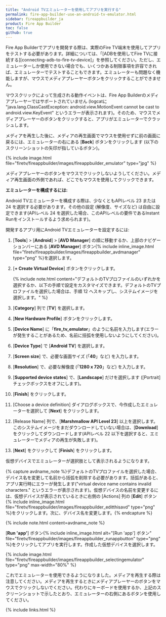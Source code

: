```yaml
---
title: "Android TVエミュレーターを使用してアプリを実行する"
permalink: fire-app-builder-use-an-android-tv-emulator.html
sidebar: fireappbuilder_ja
product: Fire App Builder
toc: false
github: true
---
```


Fire App Builderでアプリを開発する際は、実際のFire TV端末を使用してアプリをテストする必要があります。詳細については、「[ADBを使用してFire TVに接続する][connecting-adb-to-fire-tv-device]」を参照してください。ただし、エミュレーターしか使用できない場合でも、いくつかある制限事項を許容できれば、エミュレーターでテストすることもできます。エミュレーターも問題なく機能しますが、マウスでメディアプレーヤーボタンをクリックすることができません。

マウスクリックによって生成される動作イベントは、Fire App Builderのメディアプレーヤーではサポートされていません (logcatに "java.lang.ClassCastException: android.view.MotionEvent cannot be cast to android.view.KeyEvent" というエラーが表示されます)。そのため、マウスでメディアプレーヤーのボタンをクリックすると、アプリがエミュレーターでクラッシュします。

メディアを再生した後に、メディアの再生画面でマウスを使用せずに前の画面に戻るには、エミュレーターの右にある [**Back**] ボタンをクリックします (以下のスクリーンショットの矢印が指しているボタン)。

{% include image.html file="firetv/fireappbuilder/images/fireappbuilder_emulator" type="jpg" %}

メディアプレーヤーのボタンをマウスでクリックしないようしてください。メディア再生画面の外側であれば、どこでもマウスを使用してクリックできます。

**エミュレーターを構成するには:**

Android TVエミュレーターを構成する際は、少なくともAPIレベル 23 または 24 を選択する必要があります。その他の設定 (解像度、サイズなど) は自由に設定できます(APIレベル 24 を選択した場合、このAPIレベルの要件であるInstant Runをインストールするよう求められます)。

開発するアプリ用にAndroid TVエミュレーターを設定するには:

1.  [**Tools**] > [**Android**] > [**AVD Manager**] の順に移動するか、上部のナビゲーションバーにある [**AVD Manager**] ボタン{% include inline_image.html file="firetv/fireappbuilder/images/fireappbuilder_avdmanager" type="png" %}を選択します。
2.  [**+ Create Virtual Device**] ボタンをクリックします。

    {% include note.html content="デフォルトのTVプロファイルのいずれかを選択するか、以下の手順で設定をカスタマイズできます。デフォルトのTVプロファイルを選択した場合は、手順 12 へスキップし、システムイメージを選択します。" %}

3.  [**Category**] 列で [**TV**] を選択します。
4.  [**New Hardware Profile**] ボタンをクリックします。
5.  [**Device Name**] に「**fire_tv_emulator**」のように名前を入力します(エラーが発生することがあるため、名前に括弧を使用しないようにしてください)。
6.  [**Device Type**] で [**Android TV**] を選択します。
7.  [**Screen size**] で、必要な画面サイズ (「**40**」など) を入力します。
8.  [**Resolution**] で、必要な解像度 (「**1280 x 720**」など) を入力します。
9.  [**Supported device states**] で、[**Landscape**] だけを選択します ([Portrait] チェックボックスをオフにします)。
10. [**Finish**] をクリックします。
11. [Choose a device definition] ダイアログボックスで、今作成したエミュレーターを選択して [**Next**] をクリックします。
12. [Release Name] 列で、[**Marshmallow API Level 23**] 以上を選択します。このシステムイメージをまだダウンロードしていない場合は、[**Download**] をクリックしてダウンロードします(APIレベル 22 以下を選択すると、エミュレーターでメディアの再生が失敗します)。
13. [**Next**] をクリックして [**Finish**] をクリックします。

仮想デバイスでエミュレーターが選択肢として表示されるようになります。

{% capture avdname_note %}デフォルトのTVプロファイルを選択した場合、デバイス名を変更して名前から括弧を削除する必要があります。括弧があると、アプリ実行時にエラーが発生します(\"virtual device name contains invalid characters.\" というエラーが表示されます)。仮想デバイスの名前を変更するには、仮想デバイスが表示されているときに右側の [Actions] 列の [**Edit**] ボタン{% include inline_image.html file="firetv/fireappbuilder/images/fireappbuilder_editthisavd" type="png" %}をクリックします。次に、デバイス名を変更します。{% endcapture %}

{% include note.html content=avdname_note %}

[**Run 'app'**] ボタン{% include inline_image.html alt="[Run 'app'] ボタン" file="firetv/fireappbuilder/images/fireappbuilder_runappbutton" type="png" %}をクリックしてアプリを実行します。作成した仮想デバイスを選択します。

{% include image.html file="firetv/fireappbuilder/images/fireappbuilder_selectingemulator" type="png" max-width="80%" %}

これでエミュレーターを使用できるようになりました。メディアを再生する際は注意してください。メディアを再生するときにメディアプレーヤーのボタンをマウスでクリックしないでください。代わりにキーボードを使用するか、上記のスクリーンショットで示したとおり、エミュレーターの右側にあるボタンを使用してください。


{% include links.html %}
